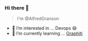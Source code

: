 ### Hi there 👋

>I'm @AlfredGranson

- 👀 I’m interested in ...
  Devops 😄
- 🌱 I’m currently learning ...
  [Graphiti](https://www.graphiti.dev/guides/)
  
<!--
**AlfredGranson/AlfredGranson** is a ✨ _special_ ✨ repository because its `README.md` (this file) appears on your GitHub profile.

Here are some ideas to get you started:

- 🔭 I’m currently working on ...
- 🌱 I’m currently learning ...
- 👯 I’m looking to collaborate on ...
- 🤔 I’m looking for help with ...
- 💬 Ask me about ...
- 📫 How to reach me: ...
- 😄 Pronouns: ...
- ⚡ Fun fact: ...
-->
